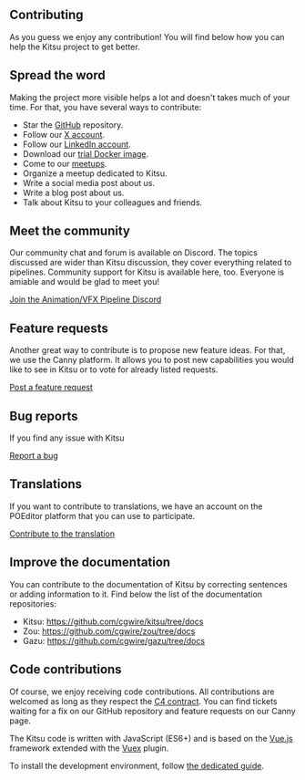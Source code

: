 ## Contributing

As you guess we enjoy any contribution! You will find below how you can help the Kitsu project to get better.


## Spread the word

Making the project more visible helps a lot and doesn't takes much of your time. 
For that, you have several ways to contribute:

- Star the [GitHub](https://github.com/cgwire/kitsu) repository.
- Follow our [X account](https://twitter.com/cgwirekitsu).
- Follow our [LinkedIn account](https://www.linkedin.com/company/cgwire/).
- Download our [trial Docker image](https://hub.docker.com/r/cgwire/cgwire).
- Come to our [meetups](https://www.meetup.com/Infrastructure-et-film-danimation/).
- Organize a meetup dedicated to Kitsu.
- Write a social media post about us.
- Write a blog post about us.
- Talk about Kitsu to your colleagues and friends.


## Meet the community

Our community chat and forum is available on Discord. The topics discussed are wider 
than Kitsu discussion, they cover everything related to pipelines.
Community support for Kitsu is available here, too. Everyone is amiable and would
be glad to meet you!

[Join the Animation/VFX Pipeline Discord](https://discord.com/invite/VbCxtKN)


## Feature requests

Another great way to contribute is to propose new feature ideas. For that, we use the
Canny platform. It allows you to post new capabilities you would like to see in Kitsu or to vote 
for already listed requests.

[Post a feature request ](https://cgwire.canny.io/)


## Bug reports

If you find any issue with Kitsu 

[Report a bug](https://github.com/cgwire/kitsu/issues)


## Translations

If you want to contribute to translations, we have an account on the POEditor platform that you can use to participate.

[Contribute to the translation](https://poeditor.com/join/project?hash=fpUejpWDVo)


## Improve the documentation

You can contribute to the documentation of Kitsu by correcting sentences or adding information to it. Find below the list
of the documentation repositories:

* Kitsu: https://github.com/cgwire/kitsu/tree/docs
* Zou: https://github.com/cgwire/zou/tree/docs
* Gazu: https://github.com/cgwire/gazu/tree/docs


## Code contributions

Of course, we enjoy receiving code contributions. 
All contributions are welcomed as long as they respect the [C4
contract](https://rfc.zeromq.org/spec:42/C4). You can find tickets waiting for a fix on our GitHub repository and 
feature requests on our Canny page.

The Kitsu code is written with JavaScript (ES6+) and is based on the 
[Vue.js](https://v2.vuejs.org/v2/guide/) framework extended with 
the [Vuex](https://vuex.vuejs.org) plugin.

To install the development environment, follow [the dedicated guide](https://kitsu.cg-wire.com/installation/#development-environment).
